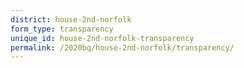 ```yaml
---
district: house-2nd-norfolk
form_type: transparency
unique_id: house-2nd-norfolk-transparency
permalink: /2020bq/house-2nd-norfolk/transparency/
---
```

